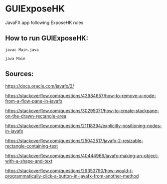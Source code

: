 # GUIExposeHK
JavaFX app following ExposeHK rules

## How to run GUIExposeHK:

<pre><code>javac Main.java</code></pre>

<pre><code>java Main</code></pre>


## Sources:

https://docs.oracle.com/javafx/2/

https://stackoverflow.com/questions/43984657/how-to-remove-a-node-from-a-flow-pane-in-javafx

https://stackoverflow.com/questions/30295071/how-to-create-stackpane-on-the-drawn-rectangle-area

https://stackoverflow.com/questions/21118394/explicitly-positioning-nodes-in-javafx

https://stackoverflow.com/questions/25042517/javafx-2-resizable-rectangle-containing-text

https://stackoverflow.com/questions/40444966/javafx-making-an-object-with-a-shape-and-text

https://stackoverflow.com/questions/29353790/how-would-i-programmatically-click-a-button-in-javafx-from-another-method
